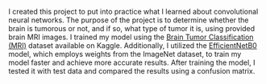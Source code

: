 I created this project to put into practice what I learned about convolutional neural networks. The purpose of the project is to determine whether the brain is tumorous or not, and if so, what type of tumor it is, using provided brain MRI images. I trained my model using the [Brain Tumor Classification (MRI)](https://www.kaggle.com/datasets/sartajbhuvaji/brain-tumor-classification-mri) dataset available on Kaggle. Additionally, I utilized the [EfficientNetB0](https://ayyucekizrak.medium.com/%C3%B6l%C3%A7eklendirme-ile-cnn-modelinin-do%C4%9Fruluk-ve-verimlili%C4%9Fini-art%C4%B1rma-efficientnet-cb6f2b6512de
) model, which employs weights from the ImageNet dataset, to train my model faster and achieve more accurate results. After training the model, I tested it with test data and compared the results using a confusion matrix.
